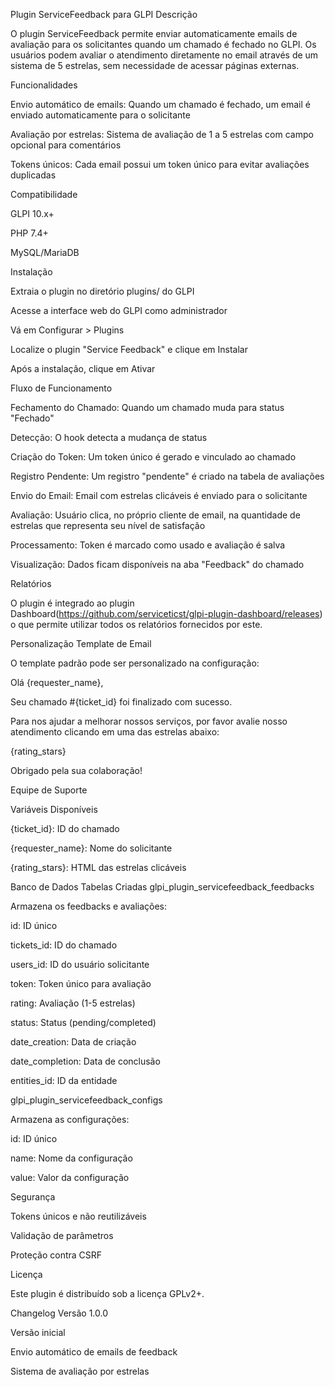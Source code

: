Plugin ServiceFeedback para GLPI
Descrição

O plugin ServiceFeedback permite enviar automaticamente emails de avaliação para os solicitantes quando um chamado é fechado no GLPI. Os usuários podem avaliar o atendimento diretamente no email através de um sistema de 5 estrelas, sem necessidade de acessar páginas externas.

Funcionalidades

Envio automático de emails: Quando um chamado é fechado, um email é enviado automaticamente para o solicitante

Avaliação por estrelas: Sistema de avaliação de 1 a 5 estrelas com campo opcional para comentários

Tokens únicos: Cada email possui um token único para evitar avaliações duplicadas

Compatibilidade

GLPI 10.x+

PHP 7.4+

MySQL/MariaDB

Instalação

Extraia o plugin no diretório plugins/ do GLPI

Acesse a interface web do GLPI como administrador

Vá em Configurar > Plugins

Localize o plugin "Service Feedback" e clique em Instalar

Após a instalação, clique em Ativar

Fluxo de Funcionamento

Fechamento do Chamado: Quando um chamado muda para status "Fechado"

Detecção: O hook detecta a mudança de status

Criação do Token: Um token único é gerado e vinculado ao chamado

Registro Pendente: Um registro "pendente" é criado na tabela de avaliações

Envio do Email: Email com estrelas clicáveis é enviado para o solicitante

Avaliação: Usuário clica, no próprio cliente de email, na quantidade de estrelas que representa seu nível de satisfação

Processamento: Token é marcado como usado e avaliação é salva

Visualização: Dados ficam disponíveis na aba "Feedback" do chamado

Relatórios

O plugin é integrado ao plugin Dashboard(https://github.com/serviceticst/glpi-plugin-dashboard/releases) o que permite utilizar
todos os relatórios fornecidos por este.

Personalização
Template de Email

O template padrão pode ser personalizado na configuração:

Olá {requester_name},

Seu chamado #{ticket_id} foi finalizado com sucesso.

Para nos ajudar a melhorar nossos serviços, por favor avalie nosso atendimento clicando em uma das estrelas abaixo:

{rating_stars}

Obrigado pela sua colaboração!

Equipe de Suporte

Variáveis Disponíveis

{ticket_id}: ID do chamado

{requester_name}: Nome do solicitante

{rating_stars}: HTML das estrelas clicáveis

Banco de Dados
Tabelas Criadas
glpi_plugin_servicefeedback_feedbacks

Armazena os feedbacks e avaliações:

id: ID único

tickets_id: ID do chamado

users_id: ID do usuário solicitante

token: Token único para avaliação

rating: Avaliação (1-5 estrelas)

status: Status (pending/completed)

date_creation: Data de criação

date_completion: Data de conclusão

entities_id: ID da entidade

glpi_plugin_servicefeedback_configs

Armazena as configurações:

id: ID único

name: Nome da configuração

value: Valor da configuração

Segurança

Tokens únicos e não reutilizáveis

Validação de parâmetros

Proteção contra CSRF

Licença

Este plugin é distribuído sob a licença GPLv2+.

Changelog
Versão 1.0.0

Versão inicial

Envio automático de emails de feedback

Sistema de avaliação por estrelas